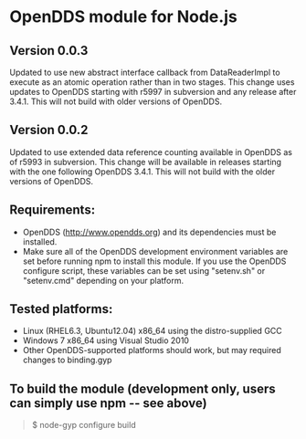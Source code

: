 # OpenDDS module for Node.js

## Version 0.0.3

Updated to use new abstract interface callback from DataReaderImpl to
execute as an atomic operation rather than in two stages.  This change
uses updates to OpenDDS starting with r5997 in subversion and any release
after 3.4.1.  This will not build with older versions of OpenDDS.

## Version 0.0.2

Updated to use extended data reference counting available in OpenDDS as
of r5993 in subversion.  This change will be available in releases
starting with the one following OpenDDS 3.4.1.  This will not build with
the older versions of OpenDDS.

## Requirements:
* OpenDDS (http://www.opendds.org) and its dependencies must be installed.
* Make sure all of the OpenDDS development environment variables are set before running npm to install this module.  If you use the OpenDDS configure script, these variables can be set using "setenv.sh" or "setenv.cmd" depending on your platform.

## Tested platforms:
* Linux (RHEL6.3, Ubuntu12.04) x86_64 using the distro-supplied GCC
* Windows 7 x86_64 using Visual Studio 2010
* Other OpenDDS-supported platforms should work, but may required changes to binding.gyp

## To build the module (development only, users can simply use npm -- see above)
> $ node-gyp configure build
